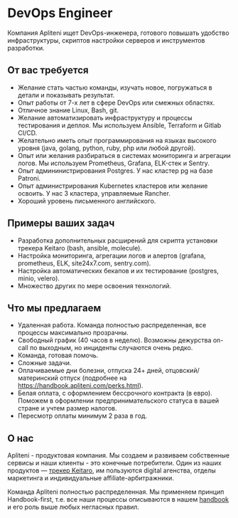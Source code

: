 # DevOps Engineer

Компания Apliteni ищет DevOps-инженера, готового повышать удобство инфраструктуры, скриптов настройки серверов и инструментов разработки.  

## От вас требуется

* Желание стать частью команды, изучать новое, погружаться в детали и показывать результат. 
* Опыт работы от 7-х лет в сфере DevOps или смежных областях.
* Отличное знание Linux, Bash, git.
* Желание автоматизировать инфраструктуру и процессы тестирования и деплоя. Мы используем Ansible, Terraform и Gitlab CI/CD.
* Желательно иметь опыт программирования на языках высокого уровня (java, golang, python, ruby, php или любой другой).
* Опыт или желания разбираться в системах мониторинга и агрегации логов. Мы используем Prometheus, Grafana, ELK-стек и Sentry.
* Опыт админинистрирования Postgres. У нас кластер pg на базе Patroni.
* Опыт администрирования Kubernetes кластеров или желание освоить. У нас 3 кластера, управляемые Rancher.
* Хороший уровень письменного английского. 

## Примеры ваших задач

* Разработка дополнительных расширений для скрипта установки трекера Keitaro (bash, ansible, molecule).
* Настройка мониторинга, агрегации логов и алертов (grafana, prometheus, ELK, site24x7.com, sentry.com).
* Настройка автоматических бекапов и их тестирование (postgres, minio, velero).
* Множество других по мере освоения технологий.

## Что мы предлагаем

* Удаленная работа. Команда полностью распределенная, все процессы максимально прозрачны.
* Свободный график (40 часов в неделю). Возможны дежурства on-call по выходным, но инциденты случаются очень редко.
* Команда, готовая помочь.
* Сложные задачи.
* Оплачиваемые дни болезни, отпуска 24+ дней, отцовский/материнский отпуск (подробнее на https://handbook.apliteni.com/perks.html).
* Белая оплата, с оформлением бессрочного контракта (в евро). Поможем в оформлении предпринимательского статуса в вашей стране и учтем размер налогов.
* Пересмотр оплаты минимум 2 раза в год.

## О нас

Apliteni - продуктовая компания. Мы создаем и развиваем собственные сервисы и наши клиенты - это конечные потребители. Один из наших продуктов — [трекер Keitaro](https://keitaro.io), им пользуются digital агенства, отделы маркетинга и индивидуальные affiliate-арбитражники. 

Команда Apliteni полностью распределенная. Мы применяем принцип Handbook-first, т.е. все наши процессы описываются в нашем [handbook](https://handbook.apliteni.com) и его роль выше любых негласных правил. 
